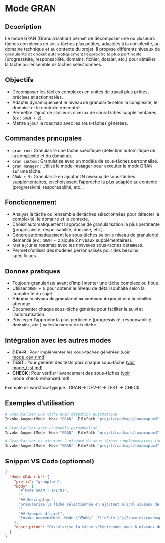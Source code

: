 ﻿# Mode GRAN

## Description
Le mode GRAN (Granularisation) permet de décomposer une ou plusieurs tâches complexes en sous-tâches plus petites, adaptées à la complexité, au domaine technique et au contexte du projet. Il propose différents niveaux de granularité et choisit automatiquement l’approche la plus pertinente (progressivité, responsabilité, domaine, fichier, dossier, etc.) pour détailler la tâche ou l’ensemble de tâches sélectionnées.

## Objectifs
- Décomposer les tâches complexes en unités de travail plus petites, précises et actionnables.
- Adapter dynamiquement le niveau de granularité selon la complexité, le domaine et le contexte rencontré.
- Permettre l’ajout de plusieurs niveaux de sous-tâches supplémentaires (ex : `GRAN + 2`).
- Mettre à jour la roadmap avec les sous-tâches générées.

## Commandes principales
- `gran run` : Granularise une tâche spécifique (détection automatique de la complexité et du domaine).
- `gran custom` : Granularise avec un modèle de sous-tâches personnalisé.
- `gran manager` : Utilise le mode-manager pour exécuter le mode GRAN sur une tâche.
- `GRAN + N` : Granularise en ajoutant N niveaux de sous-tâches supplémentaires, en choisissant l’approche la plus adaptée au contexte (progressivité, responsabilité, etc.).

## Fonctionnement
- Analyse la tâche ou l’ensemble de tâches sélectionnées pour détecter la complexité, le domaine et le contexte.
- Choisit automatiquement l’approche de granularisation la plus pertinente (progressivité, responsabilité, domaine, etc.).
- Génère automatiquement les sous-tâches selon le niveau de granularité demandé (ex : `GRAN + 2` ajoute 2 niveaux supplémentaires).
- Met à jour la roadmap avec les nouvelles sous-tâches détaillées.
- Permet d’utiliser des modèles personnalisés pour des besoins spécifiques.

## Bonnes pratiques
- Toujours granulariser avant d’implémenter une tâche complexe ou floue.
- Utiliser `GRAN + N` pour obtenir le niveau de détail souhaité selon la complexité du sujet.
- Adapter le niveau de granularité au contexte du projet et à la lisibilité attendue.
- Documenter chaque sous-tâche générée pour faciliter le suivi et l’automatisation.
- Privilégier l’approche la plus pertinente (progressivité, responsabilité, domaine, etc.) selon la nature de la tâche.

## Intégration avec les autres modes
- **DEV-R** : Pour implémenter les sous-tâches générées ([voir mode_dev_r.md](mode_dev_r.md))
- **TEST** : Pour générer des tests pour chaque sous-tâche ([voir mode_test.md](mode_test.md))
- **CHECK** : Pour vérifier l’avancement des sous-tâches ([voir mode_check_enhanced.md](mode_check_enhanced.md))

Exemple de workflow typique : GRAN → DEV-R → TEST → CHECK

## Exemples d’utilisation
```powershell
# Granulariser une tâche avec détection automatique
Invoke-AugmentMode -Mode "GRAN" -FilePath "projet/roadmaps/roadmap.md" -TaskIdentifier "1.2.3"

# Granulariser avec un modèle personnalisé
Invoke-AugmentMode -Mode "GRAN" -FilePath "projet/roadmaps/roadmap.md" -TaskIdentifier "1.2.3" -SubTasksFile "templates/subtasks.txt"

# Granulariser en ajoutant 2 niveaux de sous-tâches supplémentaires (snippet GRAN + 2)
Invoke-AugmentMode -Mode "GRAN" -FilePath "projet/roadmaps/roadmap.md" -TaskIdentifier "1.2.3" -GranularityLevel 2
```

## Snippet VS Code (optionnel)
```json
{
  "Mode GRAN + N": {
    "prefix": "granplusn",
    "body": [
      "# Mode GRAN + ${1:N}",
      "",
      "## Description",
      "Granularise la tâche sélectionnée en ajoutant ${1:N} niveaux de sous-tâches supplémentaires, selon l’approche la plus pertinente (progressivité, responsabilité, etc.).",
      "",
      "## Exemple d’appel",
      "Invoke-AugmentMode -Mode \"GRAN\" -FilePath \"${2:projet/roadmaps/roadmap.md}\" -TaskIdentifier \"${3:1.2.3}\" -GranularityLevel ${1:N}"
    ],
    "description": "Granularise la tâche sélectionnée avec N niveaux de sous-tâches supplémentaires."
  }
}
```
